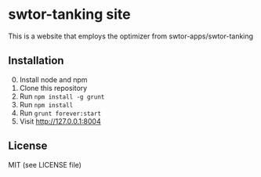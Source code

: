 # swtor-tanking site

This is a website that employs the optimizer from swtor-apps/swtor-tanking

## Installation

0. Install node and npm
1. Clone this repository
2. Run `npm install -g grunt`
3. Run `npm install`
4. Run `grunt forever:start`
5. Visit http://127.0.0.1:8004

## License

MIT (see LICENSE file)
